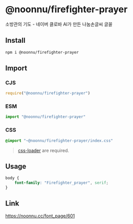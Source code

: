 # @noonnu/firefighter-prayer
소방관의 기도 - 네이버 클로바 AI가 만든 나눔손글씨 글꼴

## Install
```sh
npm i @noonnu/firefighter-prayer
```
## Import
### CJS
```js
require("@noonnu/firefighter-prayer")
```
### ESM
```js
import "@noonnu/firefighter-prayer"
```
### CSS 
```css
@import "~@noonnu/firefighter-prayer/index.css"
```
> [css-loader](https://github.com/webpack-contrib/css-loader) are required.

## Usage
```css
body {
    font-family: "Firefighter_prayer", serif;
}
```

## Link
https://noonnu.cc/font_page/601